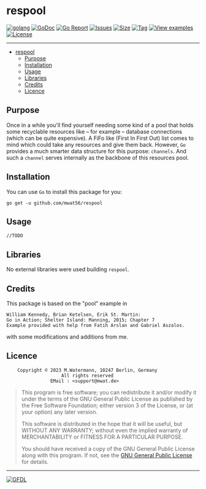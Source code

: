 # respool

[![golang](https://img.shields.io/badge/Language-Go-green.svg)](https://golang.org/)
[![GoDoc](https://godoc.org/github.com/mwat56/respool?status.svg)](https://godoc.org/github.com/mwat56/respool)
[![Go Report](https://goreportcard.com/badge/github.com/mwat56/respool)](https://goreportcard.com/report/github.com/mwat56/respool)
[![Issues](https://img.shields.io/github/issues/mwat56/respool.svg)](https://github.com/mwat56/respool/issues?q=is%3Aopen+is%3Aissue)
[![Size](https://img.shields.io/github/repo-size/mwat56/respool.svg)](https://github.com/mwat56/respool/)
[![Tag](https://img.shields.io/github/tag/mwat56/respool.svg)](https://github.com/mwat56/respool/tags)
[![View examples](https://img.shields.io/badge/learn%20by-examples-0077b3.svg)](https://github.com/mwat56/respool/blob/main/_demo/demo.go)
[![License](https://img.shields.io/github/mwat56/respool.svg)](https://github.com/mwat56/respool/blob/main/LICENSE)

----
<!-- TOC -->

- [respool](#respool)
	- [Purpose](#purpose)
	- [Installation](#installation)
	- [Usage](#usage)
	- [Libraries](#libraries)
	- [Credits](#credits)
	- [Licence](#licence)

<!-- /TOC -->
## Purpose

Once in a while you'll find yourself needing some kind of a pool that holds some recyclable resources like – for example – database connections (which can be quite expensive).
A FiFo like (First In First Out) list comes to mind which could take any resources and give them back.
However, `Go` provides a much smarter data structure for this purpose: `channels`. And such a `channel` serves internally as the backbone of this resources pool.

## Installation

You can use `Go` to install this package for you:

    go get -u github.com/mwat56/respool

## Usage

    //TODO

## Libraries

No external libraries were used building `respool`.

## Credits

This package is based on the "pool" example in

	William Kennedy, Brian Ketelsen, Erik St. Martin:
	Go in Action; Shelter Island: Manning, 2015; Chapter 7
	Example provided with help from Fatih Arslan and Gabriel Aszalos.

with some modifications and additions from me.

## Licence

        Copyright © 2023 M.Watermann, 10247 Berlin, Germany
                        All rights reserved
                    EMail : <support@mwat.de>

> This program is free software; you can redistribute it and/or modify it under the terms of the GNU General Public License as published by the Free Software Foundation; either version 3 of the License, or (at your option) any later version.
>
> This software is distributed in the hope that it will be useful, but WITHOUT ANY WARRANTY; without even the implied warranty of MERCHANTABILITY or FITNESS FOR A PARTICULAR PURPOSE.
>
> You should have received a copy of the GNU General Public License along with this program. If not, see the [GNU General Public License](http://www.gnu.org/licenses/gpl.html) for details.

----
[![GFDL](https://www.gnu.org/graphics/gfdl-logo-tiny.png)](http://www.gnu.org/copyleft/fdl.html)
